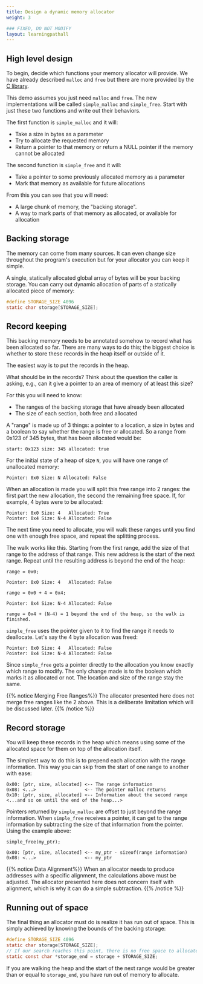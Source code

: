 ```yaml
---
title: Design a dynamic memory allocator
weight: 3

### FIXED, DO NOT MODIFY
layout: learningpathall
---
```


## High level design

To begin, decide which functions your memory allocator will provide. We
have already described `malloc` and `free` but there are more provided by the
[C library](https://en.cppreference.com/w/c/memory).

This demo assumes you just need `malloc` and `free`. The new implementations will
be called `simple_malloc` and `simple_free`. Start with just these two functions and write
out their behaviors.

The first function is `simple_malloc` and it will: 
* Take a size in bytes as a parameter
* Try to allocate the requested memory
* Return a pointer to that memory or return a NULL pointer if the memory cannot be allocated

The second function is `simple_free` and it will: 
* Take a pointer to some previously allocated memory as a parameter
* Mark that memory as available for future allocations

From this you can see that you will need:
* A large chunk of memory, the "backing storage".
* A way to mark parts of that memory as allocated, or available for allocation

## Backing storage

The memory can come from many sources. It can even change size throughout the
program's execution but for your allocator you can keep it simple.

A single, statically allocated global array of bytes will be your backing
storage. You can carry out dynamic allocation of parts of a statically allocated
piece of memory:

```C
#define STORAGE_SIZE 4096
static char storage[STORAGE_SIZE];
```

## Record keeping

This backing memory needs to be annotated somehow to record what has been
allocated so far. There are many ways to do this; the biggest choice
is whether to store these records in the heap itself or outside of it.

The easiest way is to put the records in the heap.

What should be in the records? Think about the question the caller is asking, e.g., can it give a pointer to an area of memory of at least this size?

For this you will need to know:
* The ranges of the backing storage that have already been allocated
* The size of each section, both free and allocated

A "range" is made up of 3 things: a pointer to a location, a size in bytes and a boolean to say whether the range is free or allocated. So a range from 0x123 of 345 bytes,
that has been allocated would be:

```text
start: 0x123 size: 345 allocated: true
```

For the initial state of a heap of size `N`, you will have one range of
unallocated memory:

```text
Pointer: 0x0 Size: N Allocated: False
```

When an allocation is made you will split this free range into 2 ranges: the
first part the new allocation, the second the remaining free space. If, for example, 4 bytes
were to be allocated:

```text
Pointer: 0x0 Size: 4   Allocated: True
Pointer: 0x4 Size: N-4 Allocated: False
```

The next time you need to allocate, you will walk these ranges until you find
one with enough free space, and repeat the splitting process.

The walk works like this. Starting from the first range, add the size of that
range to the address of that range. This new address is the start of the next
range. Repeat until the resulting address is beyond the end of the heap:

```text
range = 0x0;

Pointer: 0x0 Size: 4   Allocated: False

range = 0x0 + 4 = 0x4;

Pointer: 0x4 Size: N-4 Allocated: False

range = 0x4 + (N-4) = 1 beyond the end of the heap, so the walk is finished.
```

`simple_free` uses the pointer given to it to find the range it needs to deallocate.
Let's say the 4 byte allocation was freed:

```text
Pointer: 0x0 Size: 4   Allocated: False
Pointer: 0x4 Size: N-4 Allocated: False
```

Since `simple_free` gets a pointer directly to the allocation you know exactly which
range to modify. The only change made is to the boolean which marks it as
allocated or not. The location and size of the range stay the same.

{{% notice Merging Free Ranges%}}
The allocator presented here does not merge free ranges like the 2 above. This
is a deliberate limitation which will be discussed later.
{{% /notice %}}

## Record storage

You will keep these records in the heap which means using some of the allocated space
for them on top of the allocation itself.

The simplest way to do this is to prepend each allocation with the range
information. This way you can skip from the start of one range to another with
ease:

```text
0x00: [ptr, size, allocated] <-- The range information
0x08: <...>                  <-- The pointer malloc returns
0x10: [ptr, size, allocated] <-- Information about the second range
<...and so on until the end of the heap...>
```

Pointers returned by `simple_malloc` are offset to just beyond the range information.
When `simple_free` receives a pointer, it can get to the range information by
subtracting the size of that information from the pointer. Using the example
above:

```text
simple_free(my_ptr);

0x00: [ptr, size, allocated] <-- my_ptr - sizeof(range information)
0x08: <...>                  <-- my_ptr
```

{{% notice Data Alignment%}}
When an allocator needs to produce addresses with a specific alignment, the
calculations above must be adjusted. The allocator presented here does not
concern itself with alignment, which is why it can do a simple subtraction.
{{% /notice %}}

## Running out of space

The final thing an allocator must do is realize it has run out of space. This is
simply achieved by knowing the bounds of the backing storage:

```C
#define STORAGE_SIZE 4096
static char storage[STORAGE_SIZE];
// If our search reaches this point, there is no free space to allocate.
static const char *storage_end = storage + STORAGE_SIZE;
```

If you are walking the heap and the start of the next range would be greater
than or equal to `storage_end`, you have run out of memory to allocate.
